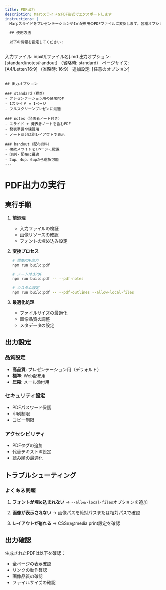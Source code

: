 ```yaml
---
title: PDF出力
description: MarpスライドをPDF形式でエクスポートします
instructions: |
  MarpスライドをプレゼンテーションやIｍ配布用のPDFファイルに変換します。各種オプションを指定して最適な出力を生成できます。
  
  ## 使用方法
  
  以下の情報を指定してください：
  
  ```
  入力ファイル: input/[ファイル名].md
  出力オプション: [standard/notes/handout] （省略時: standard）
  ページサイズ: [A4/Letter/16:9] （省略時: 16:9）
  追加設定: [任意のオプション]
  ```
  
  ## 出力オプション
  
  ### standard（標準）
  - プレゼンテーション用の通常PDF
  - 1スライド = 1ページ
  - フルスクリーンプレゼンに最適
  
  ### notes（発表者ノート付き）
  - スライド + 発表者ノートを含むPDF
  - 発表準備や練習用
  - ノート部分は別レイアウトで表示
  
  ### handout（配布資料）
  - 複数スライドを1ページに配置
  - 印刷・配布に最適
  - 2up、4up、6upから選択可能
---
```


# PDF出力の実行

## 実行手順

1. **前処理**
   - 入力ファイルの検証
   - 画像リソースの確認
   - フォントの埋め込み設定

2. **変換プロセス**
   ```bash
   # 標準PDF出力
   npm run build:pdf
   
   # ノート付きPDF
   npm run build:pdf -- --pdf-notes
   
   # カスタム設定
   npm run build:pdf -- --pdf-outlines --allow-local-files
   ```

3. **最適化処理**
   - ファイルサイズの最適化
   - 画像品質の調整
   - メタデータの設定

## 出力設定

### 品質設定
- **高品質**: プレゼンテーション用（デフォルト）
- **標準**: Web配布用
- **圧縮**: メール添付用

### セキュリティ設定
- PDFパスワード保護
- 印刷制限
- コピー制限

### アクセシビリティ
- PDFタグの追加
- 代替テキストの設定
- 読み順の最適化

## トラブルシューティング

### よくある問題
1. **フォントが埋め込まれない**
   → `--allow-local-files`オプションを追加

2. **画像が表示されない**
   → 画像パスを絶対パスまたは相対パスで確認

3. **レイアウトが崩れる**
   → CSSの@media print設定を確認

## 出力確認

生成されたPDFは以下を確認：
- 全ページの表示確認
- リンクの動作確認
- 画像品質の確認
- ファイルサイズの確認